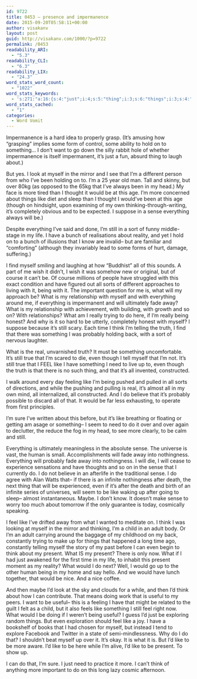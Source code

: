 ```yaml
---
id: 9722
title: 0453 – presence and impermanence
date: 2015-09-20T05:58:11+00:00
author: visakanv
layout: post
guid: http://visakanv.com/1000/?p=9722
permalink: /0453
readability_ARI:
  - "5.3"
readability_CLI:
  - "6.3"
readability_LIX:
  - "24.3"
word_stats_word_count:
  - "1022"
word_stats_keywords:
  - 's:271:"a:16:{s:4:"just";i:4;s:5:"thing";i:3;s:6:"things";i:3;s:4:"like";i:11;s:5:"sense";i:5;s:4:"fade";i:3;s:4:"away";i:4;s:4:"time";i:3;s:5:"think";i:5;s:5:"truth";i:3;s:8:"probably";i:3;s:4:"feel";i:4;s:4:"need";i:3;s:11:"nothingness";i:3;s:7:"present";i:4;s:6:"useful";i:3;}";'
word_stats_cached:
  - "1"
categories:
  - Word Vomit
---
```

Impermanence is a hard idea to properly grasp. (It’s amusing how “grasping” implies some form of control, some ability to hold on to something… I don’t want to go down the silly rabbit hole of whether impermanence is itself impermanent, it’s just a fun, absurd thing to laugh about.)

But yes. I look at myself in the mirror and I see that I’m a different person from who I’ve been holding on to. I’m a 25 year old man. Tall and skinny, but over 80kg (as opposed to the 65kg that I’ve always been in my head.) My face is more tired than I thought it would be at this age. I’m more concerned about things like diet and sleep than I thought I would’ve been at this age (though on hindsight, upon examining of my own thinking-through-writing, it’s completely obvious and to be expected. I suppose in a sense everything always will be.)

Despite everything I’ve said and done, I’m still in a sort of funny middle-stage in my life. I have a bunch of realisations about reality, and yet I hold on to a bunch of illusions that I know are invalid– but are familiar and “comforting” (although they invariably lead to some forms of hurt, damage, suffering.)

I find myself smiling and laughing at how “Buddhist” all of this sounds. A part of me wish it didn’t, I wish it was somehow new or original, but of course it can’t be. Of course millions of people have struggled with this exact condition and have figured out all sorts of different approaches to living with it, being with it. The important question for me is, what will my approach be? What is my relationship with myself and with everything around me, if everything is impermanent and will ultimately fade away? What is my relationship with achievement, with building, with growth and so on? With relationships? What am I really trying to do here, if I&#8217;m really being honest? And why is it so hard to be utterly, completely honest with myself? I suppose because it&#8217;s still scary. Each time I think I&#8217;m telling the truth, I find that there was something I was probably holding back, with a sort of nervous laughter.

What is the real, unvarnished truth? It must be something uncomfortable. It&#8217;s still true that I&#8217;m scared to die, even though I tell myself that I&#8217;m not. It&#8217;s still true that I FEEL like I have something I need to live up to, even though the truth is that there is no such thing, and that it&#8217;s all invented, constructed.

I walk around every day feeling like I&#8217;m being pushed and pulled in all sorts of directions, and while the pushing and pulling is real, it&#8217;s almost all in my own mind, all internalized, all constructed. And I do believe that it&#8217;s probably possible to discard all of that. It would be far less exhausting, to operate from first principles.

I&#8217;m sure I&#8217;ve written about this before, but it&#8217;s like breathing or floating or getting am asage or something– I seem to need to do it over and over again to declutter, the reduce the fog in my head, to see more clearly, to be calm and still.

Everything is ultimately meaningless in the absolute sense. The universe is vast, the human is small. Accomplishments will fade away into nothingness. Everything will probably fade away into nothingness. I will die, I will cease to experience sensations and have thoughts and so on in the sense that I currently do. I do not believe in an afterlife in the traditional sense. I do agree with Alan Watts that– if there is an infinite nothingness after death, the next thing that will be experienced, even if it&#8217;s after the death and birth of an infinite series of universes, will seem to be like waking up after going to sleep– almost instantaneous. Maybe. I don&#8217;t know. It doesn&#8217;t make sense to worry too much about tomorrow if the only guarantee is today, cosmically speaking.

I feel like I&#8217;ve drifted away from what I wanted to meditate on. I think I was looking at myself in the mirror and thinking, I&#8217;m a child in an adult body. Or I&#8217;m an adult carrying around the baggage of my childhood on my back, constantly trying to make up for things that happened a long time ago, constantly telling myself the story of my past before I can even begin to think about my present. What IS my present? There is only now. What if I had just awakened for the first time in my life, to inhabit this present moment as my reality? What would I do next? Well, I would go up to the other human being in my home and say hello. And we would have lunch together, that would be nice. And a nice coffee.

And then maybe I&#8217;d look at the sky and clouds for a while, and then I&#8217;d think about how I can contribute. That means doing work that is useful to my peers. I want to be useful– this is a feeling I have that might be related to the guilt I felt as a child, but it also feels like something I still feel right now. What would I be doing if I weren&#8217;t being useful? I guess I&#8217;d just be exploring random things. But even exploration should feel like a joy. I have a bookshelf of books that I had chosen for myself, but instead I tend to explore Facebook and Twitter in a state of semi-mindlessness. Why do I do that? I shouldn&#8217;t beat myself up over it. It&#8217;s okay. It is what it is. But I&#8217;d like to be more aware. I&#8217;d like to be here while I&#8217;m alive, I&#8217;d like to be present. To show up.

I can do that, I&#8217;m sure. I just need to practice it more. I can&#8217;t think of anything more important to do on this long lazy cosmic afternoon.